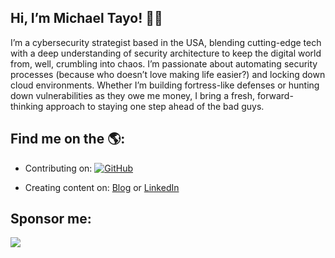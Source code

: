 ## Hi, I’m Michael Tayo! 👋🏾

I’m a cybersecurity strategist based in the USA, blending cutting-edge tech with a deep understanding of security architecture to keep the digital world from, well, crumbling into chaos. I’m passionate about automating security processes (because who doesn’t love making life easier?) and locking down cloud environments. Whether I’m building fortress-like defenses or hunting down vulnerabilities as they owe me money, I bring a fresh, forward-thinking approach to staying one step ahead of the bad guys.

## Find me on the 🌎:

- Contributing on: <a href="https://github.com/d0uble3l"><img src="https://img.shields.io/github/followers/d0uble3l?label=GitHub&style=social" alt="GitHub"></a>

- Creating content on: <a href="https://www.cybersecurityos.net/">Blog</a> or <a href="https://www.linkedin.com/in/michaeltayo/">LinkedIn</a>

## Sponsor me:

<a href="[[https://www.buymeacoffee.com/cybershieldacademy](https://buymeacoffee.com/cybershieldacademy)](https://buymeacoffee.com/cybershieldacademy)"><img src="https://img.buymeacoffee.com/button-api/?text=Buy me a coffee&emoji=&slug=cybershieldacademy&button_colour=FFDD00&font_colour=000000&font_family=Cookie&outline_colour=000000&coffee_colour=ffffff"></a>
